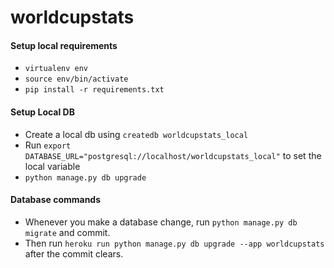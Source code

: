 # worldcupstats

#### Setup local requirements

- `virtualenv env`
- `source env/bin/activate`
- `pip install -r requirements.txt`

#### Setup Local DB

- Create a local db using `createdb worldcupstats_local`
- Run `export DATABASE_URL="postgresql://localhost/worldcupstats_local"` to set the local variable
- `python manage.py db upgrade`

#### Database commands

- Whenever you make a database change, run `python manage.py db migrate` and commit.
- Then run `heroku run python manage.py db upgrade --app worldcupstats` after the commit clears.